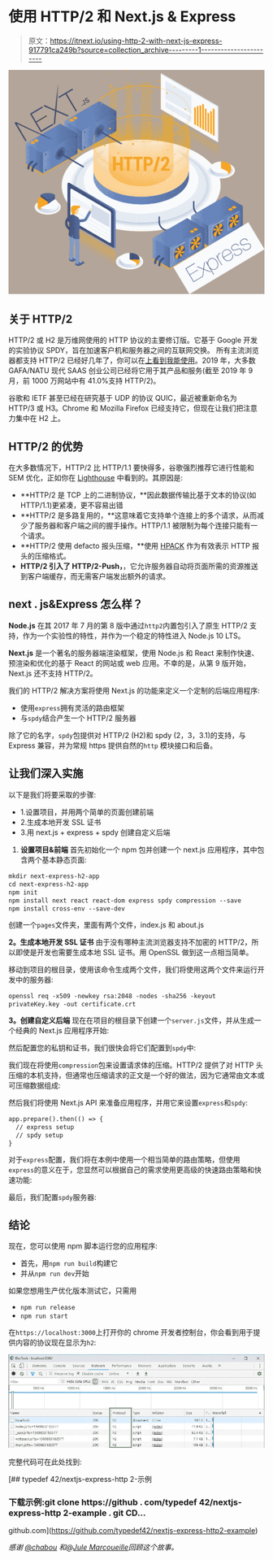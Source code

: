 # 使用 HTTP/2 和 Next.js & Express

> 原文：<https://itnext.io/using-http-2-with-next-js-express-917791ca249b?source=collection_archive---------1----------------------->

![](img/63637d94a622d392131c53f0060d0480.png)

## **关于 HTTP/2**

HTTP/2 或 H2 是万维网使用的 HTTP 协议的主要修订版。它基于 Google 开发的实验协议 SPDY，旨在加速客户机和服务器之间的互联网交换。
所有主流浏览器都支持 HTTP/2 已经好几年了，你可以在[上看到我能使用](https://caniuse.com/#feat=http2)。2019 年，大多数 GAFA/NATU 现代 SAAS 创业公司已经将它用于其产品和服务(截至 2019 年 9 月，前 1000 万网站中有 41.0%支持 HTTP/2)。

谷歌和 IETF 甚至已经在研究基于 UDP 的协议 QUIC，最近被重新命名为 HTTP/3 或 H3。Chrome 和 Mozilla Firefox 已经支持它，但现在让我们把注意力集中在 H2 上。

## **HTTP/2 的优势**

在大多数情况下，HTTP/2 比 HTTP/1.1 要快得多，谷歌强烈推荐它进行性能和 SEM 优化，正如你在 [Lighthouse](https://developers.google.com/web/tools/lighthouse/) 中看到的。其原因是:

*   **HTTP/2 是 TCP 上的二进制协议，**因此数据传输比基于文本的协议(如 HTTP/1.1)更紧凑，更不容易出错
*   **HTTP/2 是多路复用的，**这意味着它支持单个连接上的多个请求，从而减少了服务器和客户端之间的握手操作。HTTP/1.1 被限制为每个连接只能有一个请求。
*   **HTTP/2 使用 defacto 报头压缩，**使用 [HPACK](https://tools.ietf.org/html/rfc7541) 作为有效表示 HTTP 报头的压缩格式。
*   **HTTP/2 引入了 HTTP/2-Push，**，它允许服务器自动将页面所需的资源推送到客户端缓存，而无需客户端发出额外的请求。

## **next . js&Express 怎么样？**

**Node.js** 在其 2017 年 7 月的第 8 版中通过`http2`内置包引入了原生 HTTP/2 支持，作为一个实验性的特性，并作为一个稳定的特性进入 Node.js 10 LTS。

**Next.js** 是一个著名的服务器端渲染框架，使用 Node.js 和 React 来制作快速、预渲染和优化的基于 React 的网站或 web 应用。不幸的是，从第 9 版开始，Next.js 还不支持 HTTP/2。

我们的 HTTP/2 解决方案将使用 Next.js 的功能来定义一个定制的后端应用程序:

*   使用`express`拥有灵活的路由框架
*   与`spdy`结合产生一个 HTTP/2 服务器

除了它的名字，`spdy`包提供对 HTTP/2 (H2)和 spdy (2，3，3.1)的支持，与 Express 兼容，并为常规 https 提供自然的`http` 模块接口和后备。

## **让我们深入实施**

以下是我们将要采取的步骤:

*   1.设置项目，并用两个简单的页面创建前端
*   2.生成本地开发 SSL 证书
*   3.用 next.js + express + spdy 创建自定义后端

1.  **设置项目&前端** 首先初始化一个 npm 包并创建一个 next.js 应用程序，其中包含两个基本静态页面:

```
mkdir next-express-h2-app
cd next-express-h2-app
npm init
npm install next react react-dom express spdy compression --save
npm install cross-env --save-dev
```

创建一个`pages`文件夹，里面有两个文件，index.js 和 about.js

**2。生成本地开发 SSL 证书** 由于没有哪种主流浏览器支持不加密的 HTTP/2，所以即使是开发也需要生成本地 SSL 证书。用 OpenSSL 做到这一点相当简单。

移动到项目的根目录，使用该命令生成两个文件，我们将使用这两个文件来运行开发中的服务器:

```
openssl req -x509 -newkey rsa:2048 -nodes -sha256 -keyout privateKey.key -out certificate.crt
```

**3。创建自定义后端** 现在在项目的根目录下创建一个`server.js`文件，并从生成一个经典的 Next.js 应用程序开始:

然后配置您的私钥和证书，我们很快会将它们配置到`spdy`中:

我们现在将使用`compression`包来设置请求体的压缩。HTTP/2 提供了对 HTTP 头压缩的本机支持，但通常也压缩请求的正文是一个好的做法，因为它通常由文本或可压缩数据组成:

然后我们将使用 Next.js API 来准备应用程序，并用它来设置`express`和`spdy`:

```
app.prepare().then(() => {
  // express setup
  // spdy setup
}
```

对于`express`配置，我们将在本例中使用一个相当简单的路由策略，但使用`express`的意义在于，您显然可以根据自己的需求使用更高级的快速路由策略和快速功能:

最后，我们配置`spdy`服务器:

## 结论

现在，您可以使用 npm 脚本运行您的应用程序:

*   首先，用`npm run build`构建它
*   并从`npm run dev`开始

如果您想用生产优化版本测试它，只需用

*   `npm run release`
*   `npm run start`

在`https://localhost:3000`上打开你的 chrome 开发者控制台，你会看到用于提供内容的协议现在显示为`h2`:

![](img/c479683249f7a0743c408addf12f1bf2.png)

完整代码可在此处找到:

[](https://github.com/typedef42/nextjs-express-http2-example) [## typedef 42/nextjs-express-http 2-示例

### 下载示例:git clone https://github . com/typedef 42/nextjs-express-http 2-example . git CD…

github.com](https://github.com/typedef42/nextjs-express-http2-example) 

*感谢* [*@chabou*](https://medium.com/@chabou_82202) *和@*[*Jule Marcoueille*](https://medium.com/u/ea339d23b0b?source=post_page-----917791ca249b--------------------------------)*回顾这个故事。*